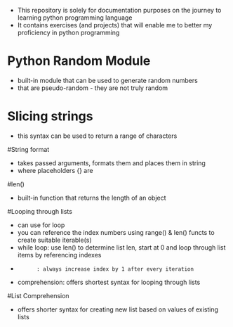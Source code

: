 - This repository is solely for documentation purposes on the journey to learning python programming language
- It contains exercises (and projects) that will enable me to better my proficiency in python programming

# Python Random Module
- built-in module that can be used to generate random numbers
- that are pseudo-random - they are not truly random

# Slicing strings
- this syntax can be used to return a range of characters

#String format
- takes passed arguments, formats them and places them in string
- where placeholders {} are

#len()
- built-in function that returns the length of an object

#Looping through lists
- can use for loop
- you can reference the index numbers using range() & len() functs to create suitable iterable(s)
- while loop: use len() to determine list len, start at 0 and loop through list items by referencing indexes
-           : always increase index by 1 after every iteration
- comprehension: offers shortest syntax for looping through lists

#List Comprehension
- offers shorter syntax for creating new list based on values of existing lists 